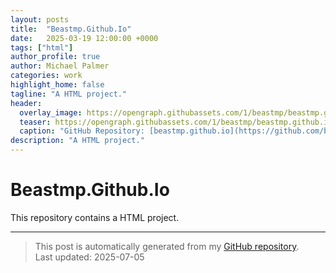 ```yaml
---
layout: posts
title:  "Beastmp.Github.Io"
date:   2025-03-19 12:00:00 +0000
tags: ["html"]
author_profile: true
author: Michael Palmer
categories: work
highlight_home: false
tagline: "A HTML project."
header:
  overlay_image: https://opengraph.githubassets.com/1/beastmp/beastmp.github.io
  teaser: https://opengraph.githubassets.com/1/beastmp/beastmp.github.io
  caption: "GitHub Repository: [beastmp.github.io](https://github.com/beastmp/beastmp.github.io)"
description: "A HTML project."
---
```


# Beastmp.Github.Io

This repository contains a HTML project.

---


> This post is automatically generated from my [GitHub repository](https://github.com/beastmp/beastmp.github.io).  
> Last updated: 2025-07-05

